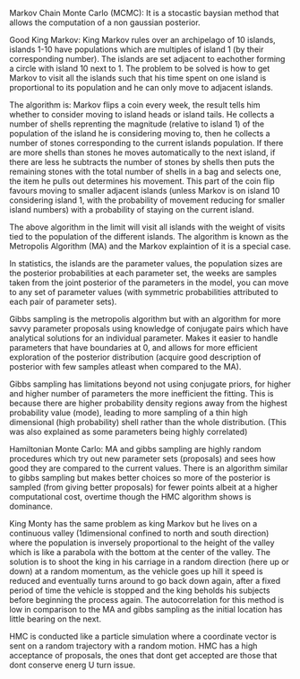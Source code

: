 Markov Chain Monte Carlo (MCMC):
It is a stocastic baysian method that allows the computation of a non gaussian posterior.

Good King Markov:
King Markov rules over an archipelago of 10 islands, islands 1-10 have populations which are multiples of island 1 (by their corresponding number). The islands are set adjacent to eachother forming a circle with island 10 next to 1. The problem to be solved is how to get Markov to visit all the islands such that his time spent on one island is proportional to its population and he can only move to adjacent islands.

The algorithm is:
Markov flips a coin every week, the result tells him whether to consider moving to island heads or island tails. He collects a number of shells reprenting the magnitude (relative to island 1) of the population of the island he is considering moving to, then he collects a number of stones corresponding to the current islands population. If there are more shells than stones he moves automatically to the next island, if there are less he subtracts the number of stones by shells then puts the remaining stones with the total number of shells in a bag and selects one, the item he pulls out determines his movement. This part of the coin flip favours moving to smaller adjacent islands (unless Markov is on island 10 considering island 1, with the probability of movement reducing for smaller island numbers) with a probability of staying on the current island.

The above algorithm in the limit will visit all islands with the weight of visits tied to the population of the different islands. The algorithm is known as the Metropolis Algorithm (MA) and the Markov explaintion of it is a special case. 

In statistics, the islands are the parameter values, the population sizes are the posterior probabilities at each parameter set, the weeks are samples taken from the joint posterior of the parameters in the model, you can move to any set of parameter values (with symmetric probabilities attributed to each pair of parameter sets).

Gibbs sampling is the metropolis algorithm but with an algorithm for more savvy parameter proposals using knowledge of conjugate pairs which have analytical solutions for an individual parameter. Makes it easier to handle parameters that have boundaries at 0, and allows for more efficient exploration of the posterior distribution (acquire good description of posterior with few samples atleast when compared to the MA).

Gibbs sampling has limitations beyond not using conjugate priors, for higher and higher number of parameters the more inefficient the fitting. This is because there are higher probability density regions away from the highest probability value (mode), leading to more sampling of a thin high dimensional (high probability) shell rather than the whole distribution. (This was also explained as some parameters being highly correlated)

Hamiltonian Monte Carlo:
MA and gibbs sampling are highly random procedures which try out new parameter sets (proposals) and sees how good they are compared to the current values.
There is an algorithm similar to gibbs sampling but makes better choices so more of the posterior is sampled (from giving better proposals) for fewer points albeit at a higher computational cost, overtime though the HMC algorithm shows is dominance.

King Monty has the same problem as king Markov but he lives on a continuous valley (1dimensional confined to north and south direction) where the population is inversely proportional to the height of the valley which is like a parabola with the bottom at the center of the valley.
The solution is to shoot the king in his carriage in a random direction (here up or down) at a random momentum, as the vehicle goes up hill it speed is reduced and eventually turns around to go back down again, after a fixed period of time the vehicle is stopped and the king beholds his subjects before beginning the process again. The autocorrelation for this method is low in comparison to the MA and gibbs sampling as the initial location has little bearing on the next.

HMC is conducted like a particle simulation where a coordinate vector is sent on a random trajectory with a random motion.
HMC has a high acceptance of proposals, the ones that dont get accepted are those that dont conserve energ
U turn issue.
